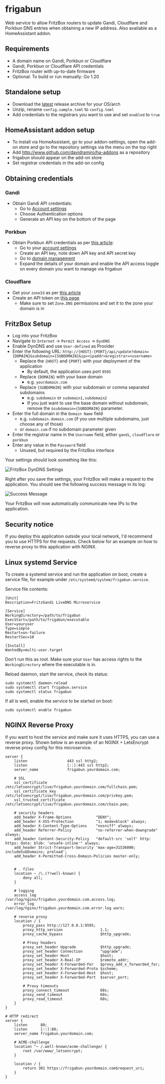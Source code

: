 # frigabun

Web service to allow FritzBox routers to update Gandi, Cloudflare and Porkbun DNS entries when obtaining a new IP address.
Also available as a HomeAssistant addon.

## Requirements
- A domain name on Gandi, Porkbun or Cloudflare
- Gandi, Porkbun or Cloudflare API credentials
- FritzBox router with up-to-date firmware
- Optional: To build or run manually: Go 1.20


## Standalone setup

- Download the [latest](https://github.com/davidramiro/frigabun/releases/latest) release archive for your OS/arch
- Unzip, rename `config.sample.toml` to `config.toml`
- Add credentials to the registrars you want to use and set `enabled` to `true`

## HomeAssistant addon setup

- To install via HomeAssistant, go to your addon-settings, open the add-on store and go to the repository settings via the menu on the top right
- Add http://www.github.com/davidramiro/ha-addons as a repository
- frigabun should appear on the add-on store
- Set registrar credentials in the add-on config

## Obtaining credentials

### Gandi

- Obtain Gandi API credentials: 
  - Go to [Account settings](https://account.gandi.net/en)
  - Choose Authentication options 
  - Generate an API key on the bottom of the page

### Porkbun

- Obtain Porkbun API credentials as per [this article](https://kb.porkbun.com/article/190-getting-started-with-the-porkbun-api):
  - Go to your [account settings](https://porkbun.com/account/api)
  - Create an API key, note down API key and API secret key
  - Go to [domain management](https://porkbun.com/account/domains)
  - Expand the details of your domain and enable the API access toggle on every domain you want to manage via frigabun

### Cloudflare

- Get your `zoneId` as per [this article](https://developers.cloudflare.com/fundamentals/setup/find-account-and-zone-ids/)
- Create an API token on [this page](https://dash.cloudflare.com/profile/api-tokens)
  - Make sure to set `Zone.DNS` permissions and set it to the zone your domain is in

## FritzBox Setup
- Log into your FritzBox
- Navigate to `Internet` -> `Permit Access` -> `DynDNS`
- Enable DynDNS and use `User-defined` as Provider
- Enter the following URL: `http://{HOST}:{PORT}/api/update?domain={DOMAIN}&subdomain={SUBDOMAIN}&ip=<ipaddr>&registrar=<username>`
  - Replace the `{HOST}` and `{PORT}` with your deployment of the application
    - By default, the application uses port `9595`
  - Replace `{DOMAIN}` with your base domain
    - e.g. `yourdomain.com`
  - Replace `{SUBDOMAIN}` with your subdomain or comma separated subdomains
    - e.g. `subdomain` or `sudomain1,subdomain2`
    - If you just want to use the base domain without subdomain, remove the `&subdomain={SUBDOMAIN}` parameter.
- Enter the full domain in the `Domain Name` field
  - e.g. `subdomain.domain.com` (if you use multiple subdomains, just choose any of those)
  - or `domain.com` if no subdomain parameter given
- Enter the registrar name in the `Username` field, either `gandi`, `cloudflare` or `porkbun`
- Enter any value in the `Password` field
  - Unused, but required by the FritzBox interface

Your settings should look something like this:

![](https://kore.cc/fritzgandi/fbsettings.png "FritzBox DynDNS Settings")

Right after you save the settings, your FritzBox will make a request to the application. You should see the following
success message in its log:

![](https://kore.cc/fritzgandi/success-frigabun.png "Success Message")

Your FritzBox will now automatically communicate new IPs to the application. 

## Security notice
If you deploy this application outside your local network, I'd recommend you to use HTTPS for the requests.
Check below for an example on how to reverse proxy to this application with NGINX. 

## Linux systemd Service

To create a systemd service and run the application on boot, create a service file, for example under
`/etc/systemd/system/frigabun.service`.

Service file contents: 
```
[Unit]
Description=FritzGandi LiveDNS Microservice

[Service]
WorkingDirectory=/path/to/frigabun
ExecStart=/path/to/frigabun/executable
User=youruser
Type=simple
Restart=on-failure
RestartSec=10

[Install]
WantedBy=multi-user.target
```

Don't run this as root. Make sure your `User` has access rights to the `WorkingDirectory` where the executable is in.

Reload daemon, start the service, check its status:

```
sudo systemctl daemon-reload
sudo systemctl start frigabun.service
sudo systemctl status frigabun
```

If all is well, enable the service to be started on boot:

`sudo systemctl enable frigabun`

## NGINX Reverse Proxy

If you want to host the service and make sure it uses HTTPS, you can use a reverse proxy.
Shown below is an example of an NGINX + LetsEncrypt reverse proxy config for this microservice.

```
server {
    listen                  443 ssl http2;
    listen                  [::]:443 ssl http2;
    server_name             frigabun.yourdomain.com;

    # SSL
    ssl_certificate         /etc/letsencrypt/live/frigabun.yourdomain.com/fullchain.pem;
    ssl_certificate_key     /etc/letsencrypt/live/frigabun.yourdomain.com/privkey.pem;
    ssl_trusted_certificate /etc/letsencrypt/live/frigabun.yourdomain.com/chain.pem;

    # security headers
    add_header X-Frame-Options           "DENY";
    add_header X-XSS-Protection          "1; mode=block" always;
    add_header X-Content-Type-Options    "nosniff" always;
    add_header Referrer-Policy           "no-referrer-when-downgrade" always;
    add_header Content-Security-Policy   "default-src 'self' http: https: data: blob: 'unsafe-inline'" always;
    add_header Strict-Transport-Security 'max-age=31536000; includeSubDomains; preload';
    add_header X-Permitted-Cross-Domain-Policies master-only;
    
    
    # . files
    location ~ /\.(?!well-known) {
        deny all;
    }

    # logging
    access_log              /var/log/nginx/frigabun.yourdomain.com.access.log;
    error_log               /var/log/nginx/frigabun.yourdomain.com.error.log warn;

    # reverse proxy
    location / {
        proxy_pass http://127.0.0.1:9595;
        proxy_http_version                 1.1;
        proxy_cache_bypass                 $http_upgrade;
        
        # Proxy headers
        proxy_set_header Upgrade           $http_upgrade;
        proxy_set_header Connection        "upgrade";
        proxy_set_header Host              $host;
        proxy_set_header X-Real-IP         $remote_addr;
        proxy_set_header X-Forwarded-For   $proxy_add_x_forwarded_for;
        proxy_set_header X-Forwarded-Proto $scheme;
        proxy_set_header X-Forwarded-Host  $host;
        proxy_set_header X-Forwarded-Port  $server_port;
        
        # Proxy timeouts
        proxy_connect_timeout              60s;
        proxy_send_timeout                 60s;
        proxy_read_timeout                 60s;
    }
}

# HTTP redirect
server {
    listen      80;
    listen      [::]:80;
    server_name frigabun.yourdomain.com;
    
    # ACME-challenge
    location ^~ /.well-known/acme-challenge/ {
        root /var/www/_letsencrypt;
    }

    location / {
        return 301 https://frigabun.yourdomain.com$request_uri;
    }
}
```
